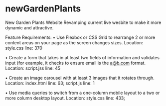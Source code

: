 # newGardenPlants
New Garden Plants Website
Revamping current live wesbite to make it more dynamic and attractive. 

Feature Requirements: 
•	Use Flexbox or CSS Grid to rearrange 2 or more content areas on your page as the screen changes sizes.   Location: style.css  line: 370

•	Create a form that takes in at least two fields of information and validates input (for example, it checks to ensure email is the a@b.com format.   
  Location: script.jss  line: 45

•	Create an image carousel with at least 3 images that it rotates through.
    Location: index.html  line: 63; script.js  line: 1


•	Use media queries to switch from a one-column mobile layout to a two or more column desktop layout.
    Location: style.css  line: 433; 
